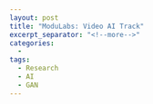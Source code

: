 ```yaml
---
layout: post
title: "ModuLabs: Video AI Track"
excerpt_separator: "<!--more-->"
categories:
  - 
tags:
  - Research
  - AI
  - GAN
---
```



<!--more-->

